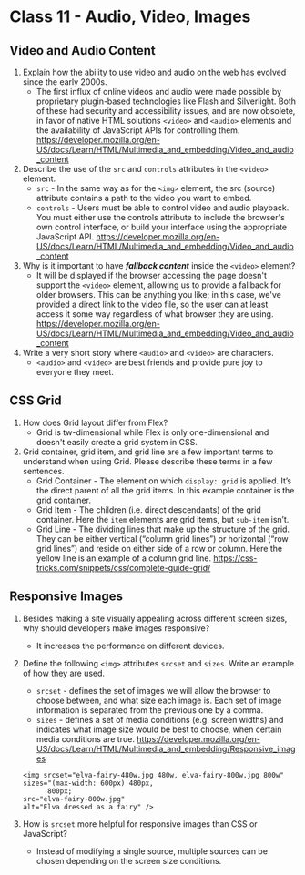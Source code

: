 # Class 11 - Audio, Video, Images

## Video and Audio Content

1. Explain how the ability to use video and audio on the web has evolved since the early 2000s.
   * The first influx of online videos and audio were made possible by proprietary plugin-based technologies like Flash and Silverlight. Both of these had security and accessibility issues, and are now obsolete, in favor of native HTML solutions `<video>` and `<audio>` elements and the availability of JavaScript APIs for controlling them. <https://developer.mozilla.org/en-US/docs/Learn/HTML/Multimedia_and_embedding/Video_and_audio_content>
2. Describe the use of the `src` and `controls` attributes in the `<video>` element.
   * `src` - In the same way as for the `<img>` element, the src (source) attribute contains a path to the video you want to embed.
   * `controls` - Users must be able to control video and audio playback. You must either use the controls attribute to include the browser's own control interface, or build your interface using the appropriate JavaScript API.
   <https://developer.mozilla.org/en-US/docs/Learn/HTML/Multimedia_and_embedding/Video_and_audio_content>
3. Why is it important to have ***fallback content*** inside the `<video>` element?
   * It will be displayed if the browser accessing the page doesn't support the `<video>` element, allowing us to provide a fallback for older browsers. This can be anything you like; in this case, we've provided a direct link to the video file, so the user can at least access it some way regardless of what browser they are using.
   <https://developer.mozilla.org/en-US/docs/Learn/HTML/Multimedia_and_embedding/Video_and_audio_content>
4. Write a very short story where `<audio>` and `<video>` are characters.
   * `<audio>` and `<video>` are best friends and provide pure joy to everyone they meet.

## CSS Grid

1. How does Grid layout differ from Flex?
   * Grid is tw-dimensional while Flex is only one-dimensional and doesn't easily create a grid system in CSS.
2. Grid container, grid item, and grid line are a few important terms to understand when using Grid. Please describe these terms in a few sentences.
   * Grid Container - The element on which `display: grid` is applied. It’s the direct parent of all the grid items. In this example container is the grid container.
   * Grid Item - The children (i.e. direct descendants) of the grid container. Here the `item` elements are grid items, but `sub-item` isn’t.
   * Grid Line - The dividing lines that make up the structure of the grid. They can be either vertical (“column grid lines”) or horizontal (“row grid lines”) and reside on either side of a row or column. Here the yellow line is an example of a column grid line.
   <https://css-tricks.com/snippets/css/complete-guide-grid/>

## Responsive Images

1. Besides making a site visually appealing across different screen sizes, why should developers make images responsive?
   * It increases the performance on different devices.
2. Define the following `<img>` attributes `srcset` and `sizes`. Write an example of how they are used.
   * `srcset` - defines the set of images we will allow the browser to choose between, and what size each image is. Each set of image information is separated from the previous one by a comma.
   * `sizes` - defines a set of media conditions (e.g. screen widths) and indicates what image size would be best to choose, when certain media conditions are true.
   <https://developer.mozilla.org/en-US/docs/Learn/HTML/Multimedia_and_embedding/Responsive_images>

   ```
   <img srcset="elva-fairy-480w.jpg 480w, elva-fairy-800w.jpg 800w"
   sizes="(max-width: 600px) 480px,
         800px;
   src="elva-fairy-800w.jpg"
   alt="Elva dressed as a fairy" />

3. How is `srcset` more helpful for responsive images than CSS or JavaScript?
   * Instead of modifying a single source, multiple sources can be chosen depending on the screen size conditions.
